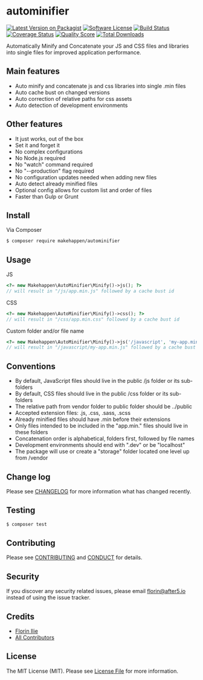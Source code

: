 # autominifier

[![Latest Version on Packagist][ico-version]][link-packagist]
[![Software License][ico-license]](LICENSE.md)
[![Build Status][ico-travis]][link-travis]
[![Coverage Status][ico-scrutinizer]][link-scrutinizer]
[![Quality Score][ico-code-quality]][link-code-quality]
[![Total Downloads][ico-downloads]][link-downloads]


Automatically Minify and Concatenate your JS and CSS files and libraries into single files for improved application performance.

## Main features
 - Auto minify and concatenate js and css libraries into single .min files
 - Auto cache bust on changed versions
 - Auto correction of relative paths for css assets
 - Auto detection of development environments

## Other features
 - It just works, out of the box
 - Set it and forget it
 - No complex configurations
 - No Node.js required
 - No "watch" command required
 - No "--production" flag required
 - No configuration updates needed when adding new files
 - Auto detect already minified files
 - Optional config allows for custom list and order of files
 - Faster than Gulp or Grunt

## Install

Via Composer

``` bash
$ composer require makehappen/autominifier
```

## Usage

JS
``` php
<?= new Makehappen\AutoMinifier\Minify()->js(); ?>
// will result in "/js/app.min.js" followed by a cache bust id
```

CSS
``` php
<?= new Makehappen\AutoMinifier\Minify()->css(); ?>
// will result in "/css/app.min.css" followed by a cache bust id
```

Custom folder and/or file name
``` php
<?= new Makehappen\AutoMinifier\Minify()->js('/javascript', 'my-app.min.js'); ?>
// will result in "/javascript/my-app.min.js" followed by a cache bust id
```

## Conventions
 - By default, JavaScript files should live in the public /js folder or its sub-folders
 - By default, CSS files should live in the public /css folder or its sub-folders
 - The relative path from vendor folder to public folder should be ../public
 - Accepted extension files: .js, .css, .sass, .scss
 - Already minified files should have .min before their extensions
 - Only files intended to be included in the "app.min." files should live in these folders
 - Concatenation order is alphabetical, folders first, followed by file names
 - Development environments should end with ".dev" or be "localhost"
 - The package will use or create a "storage" folder located one level up from /vendor


## Change log

Please see [CHANGELOG](CHANGELOG.md) for more information what has changed recently.

## Testing

``` bash
$ composer test
```

## Contributing

Please see [CONTRIBUTING](CONTRIBUTING.md) and [CONDUCT](CONDUCT.md) for details.

## Security

If you discover any security related issues, please email florin@after5.io instead of using the issue tracker.

## Credits

- [Florin Ilie][link-author]
- [All Contributors][link-contributors]

## License

The MIT License (MIT). Please see [License File](LICENSE.md) for more information.

[ico-version]: https://img.shields.io/packagist/v/makehappen/minifier.svg?style=flat-square
[ico-license]: https://img.shields.io/badge/license-MIT-brightgreen.svg?style=flat-square
[ico-travis]: https://img.shields.io/travis/makehappen/minifier/master.svg?style=flat-square
[ico-scrutinizer]: https://img.shields.io/scrutinizer/coverage/g/makehappen/minifier.svg?style=flat-square
[ico-code-quality]: https://img.shields.io/scrutinizer/g/makehappen/minifier.svg?style=flat-square
[ico-downloads]: https://img.shields.io/packagist/dt/makehappen/minifier.svg?style=flat-square

[link-packagist]: https://packagist.org/packages/makehappen/minifier
[link-travis]: https://travis-ci.org/makehappen/minifier
[link-scrutinizer]: https://scrutinizer-ci.com/g/makehappen/minifier/code-structure
[link-code-quality]: https://scrutinizer-ci.com/g/makehappen/minifier
[link-downloads]: https://packagist.org/packages/makehappen/minifier
[link-author]: https://github.com/makehappen
[link-contributors]: ../../contributors
